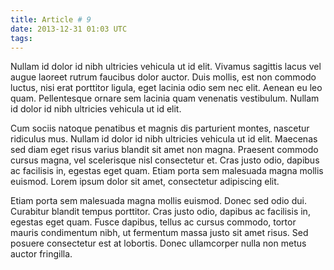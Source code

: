```yaml
---
title: Article # 9
date: 2013-12-31 01:03 UTC
tags:
---
```


Nullam id dolor id nibh ultricies vehicula ut id elit. Vivamus sagittis lacus vel augue laoreet rutrum faucibus dolor auctor. Duis mollis, est non commodo luctus, nisi erat porttitor ligula, eget lacinia odio sem nec elit. Aenean eu leo quam. Pellentesque ornare sem lacinia quam venenatis vestibulum. Nullam id dolor id nibh ultricies vehicula ut id elit.

Cum sociis natoque penatibus et magnis dis parturient montes, nascetur ridiculus mus. Nullam id dolor id nibh ultricies vehicula ut id elit. Maecenas sed diam eget risus varius blandit sit amet non magna. Praesent commodo cursus magna, vel scelerisque nisl consectetur et. Cras justo odio, dapibus ac facilisis in, egestas eget quam. Etiam porta sem malesuada magna mollis euismod. Lorem ipsum dolor sit amet, consectetur adipiscing elit.

Etiam porta sem malesuada magna mollis euismod. Donec sed odio dui. Curabitur blandit tempus porttitor. Cras justo odio, dapibus ac facilisis in, egestas eget quam. Fusce dapibus, tellus ac cursus commodo, tortor mauris condimentum nibh, ut fermentum massa justo sit amet risus. Sed posuere consectetur est at lobortis. Donec ullamcorper nulla non metus auctor fringilla.